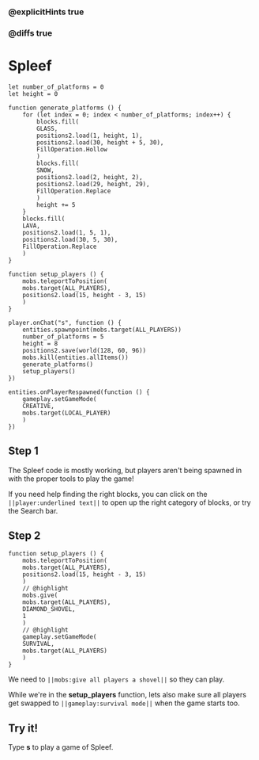 ### @explicitHints true

### @diffs true

# Spleef



```template
let number_of_platforms = 0
let height = 0

function generate_platforms () {
    for (let index = 0; index < number_of_platforms; index++) {
        blocks.fill(
        GLASS,
        positions2.load(1, height, 1),
        positions2.load(30, height + 5, 30),
        FillOperation.Hollow
        )
        blocks.fill(
        SNOW,
        positions2.load(2, height, 2),
        positions2.load(29, height, 29),
        FillOperation.Replace
        )
        height += 5
    }
    blocks.fill(
    LAVA,
    positions2.load(1, 5, 1),
    positions2.load(30, 5, 30),
    FillOperation.Replace
    )
}

function setup_players () {
    mobs.teleportToPosition(
    mobs.target(ALL_PLAYERS),
    positions2.load(15, height - 3, 15)
    )
}

player.onChat("s", function () {
    entities.spawnpoint(mobs.target(ALL_PLAYERS))
    number_of_platforms = 5
    height = 8
    positions2.save(world(128, 60, 96))
    mobs.kill(entities.allItems())
    generate_platforms()
    setup_players()
})

entities.onPlayerRespawned(function () {
    gameplay.setGameMode(
    CREATIVE,
    mobs.target(LOCAL_PLAYER)
    )
})
```

## Step 1

The Spleef code is mostly working, but players aren't being spawned in with the proper tools to play the game!

If you need help finding the right blocks, you can click on the ``||player:underlined text||`` to open up the right category of blocks, or try the Search bar.

## Step 2

```blocks
function setup_players () {
    mobs.teleportToPosition(
    mobs.target(ALL_PLAYERS),
    positions2.load(15, height - 3, 15)
    )
    // @highlight
    mobs.give(
    mobs.target(ALL_PLAYERS),
    DIAMOND_SHOVEL,
    1
    )
    // @highlight
    gameplay.setGameMode(
    SURVIVAL,
    mobs.target(ALL_PLAYERS)
    )
}
```

We need to ``||mobs:give all players a shovel||`` so they can play.

While we're in the **setup_players** function, lets also make sure all players get swapped to ``||gameplay:survival mode||`` when the game starts too. 

## Try it!

Type **s** to play a game of Spleef.